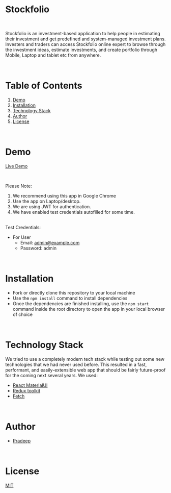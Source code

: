 # Stockfolio
<br/>

Stockfolio is an investment-based application to help people in estimating their investment and get predefined and system-managed investment plans. 
<br/>Investers and traders can access Stockfolio online expert to browse through the investment ideas, estimate investments, and create portfolio through Mobile, Laptop and tablet etc from anywhere.

<br/>

# Table of Contents

1. [Demo](#demo)
2. [Installation](#installation)
3. [Technology Stack](#technology-stack)
4. [Author](#author)
5. [License](#license)

<br/>

# Demo

[Live Demo](https://wondrous-khapse-b31dfc.netlify.app/)

<br/>

Please Note:

1. We recommend using this app in Google Chrome
2. Use the app on Laptop/desktop.
3. We are using JWT for authentication.
4. We have enabled test credentials autofilled for some time.

<br/>
Test Credentials:

- For User
  - Email: admin@example.com
  - Password: admin
  
<br/>

# Installation

- Fork or directly clone this repository to your local machine
- Use the `npm install` command to install dependencies
- Once the dependencies are finished installing, use the `npm start` command inside the root directory to open the app in your local browser of choice

<br/>

# Technology Stack

We tried to use a completely modern tech stack while testing out some new technologies that we had never used before. This resulted in a fast, performant, and easily-extensible web app that should be fairly future-proof for the coming next several years. We used:

- [React MaterialUI](https://mui.com/material-ui/)
- [Redux toolkit](https://redux-toolkit.js.org/)
- [Fetch](https://reactjs.org/docs/faq-ajax.html)

<br/>

# Author

- [Pradeep](https://github.com/pradeep85841)

<br/>

# License

[MIT](https://opensource.org/licenses/MIT)
